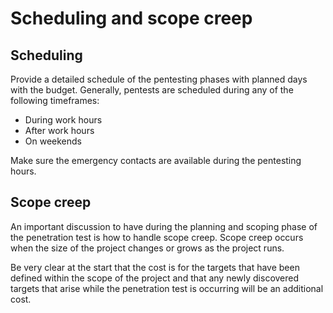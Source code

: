 # Scheduling and scope creep

## Scheduling

Provide a detailed schedule of the pentesting phases with planned days with the budget.
Generally, pentests are scheduled during any of the following timeframes:

* During work hours
* After work hours
* On weekends

Make sure the emergency contacts are available during the pentesting hours.

## Scope creep

An important discussion to have during the planning and scoping phase of the
penetration test is how to handle scope creep. Scope creep occurs when the size of
the project changes or grows as the project runs.

Be very clear at the start that the cost is for the
targets that have been defined within the scope of the project and that any newly
discovered targets that arise while the penetration test is occurring will be an
additional cost.
